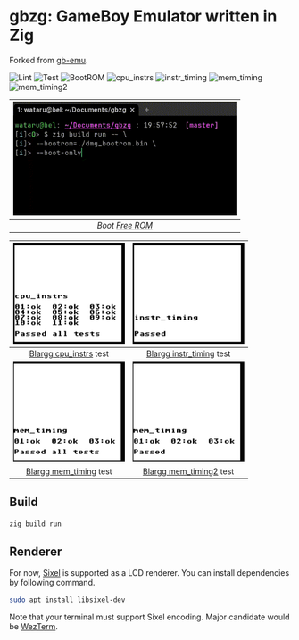 # gbzg: GameBoy Emulator written in Zig

Forked from [gb-emu](https://github.com/take44444/gb-emu).

![Lint](https://github.com/smallkirby/gbzg/actions/workflows/zig-fmt.yml/badge.svg)
![Test](https://github.com/smallkirby/gbzg/actions/workflows/test.yml/badge.svg)
![BootROM](https://github.com/smallkirby/gbzg/actions/workflows/boot.yml/badge.svg)
![cpu_instrs](https://github.com/smallkirby/gbzg/actions/workflows/cpu_instrs.yml/badge.svg)
![instr_timing](https://github.com/smallkirby/gbzg/actions/workflows/instr_timing.yml/badge.svg)
![mem_timing](https://github.com/smallkirby/gbzg/actions/workflows/mem_timing.yml/badge.svg)
![mem_timing2](https://github.com/smallkirby/gbzg/actions/workflows/mem_timing2.yml/badge.svg)

| <img src="docs/boot.gif" width="400" > |
|:--:|
| *Boot [Free ROM](https://github.com/take44444/Gameboy-free_bootrom)* |

| <img src="docs/cpu_instrs.png" width="200" > | <img src="docs/instr_timing.png" width="200" > |
|:--:|:--:|
| [Blargg cpu_instrs](https://github.com/retrio/gb-test-roms/tree/master/cpu_instrs) test | [Blargg instr_timing](https://github.com/retrio/gb-test-roms/tree/master/instr_timing) test |
| <img src="docs/mem_timing.png" width="200" > | <img src="docs/mem_timing2.png" width="200" > |
| [Blargg mem_timing](https://github.com/retrio/gb-test-roms/tree/master/mem_timing) test | [Blargg mem_timing2](https://github.com/retrio/gb-test-roms/tree/master/mem_timing-2) test |

## Build

```sh
zig build run
```

## Renderer

For now, [Sixel](https://github.com/saitoha/libsixel) is supported as a LCD renderer.
You can install dependencies by following command.

```sh
sudo apt install libsixel-dev
```

Note that your terminal must support Sixel encoding.
Major candidate would be [WezTerm](https://wezfurlong.org/wezterm/index.html).
